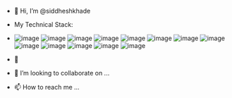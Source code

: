 - 👋 Hi, I’m @siddheshkhade
- My Technical Stack:
- ![image](https://github.com/user-attachments/assets/13e8ffb5-d1dc-45c3-b3df-63da5345268f) ![image](https://github.com/user-attachments/assets/caefb90b-5421-4a06-a5cc-91de077cb5fb) ![image](https://github.com/user-attachments/assets/c9309aed-d683-47cf-aaa6-ec39b72b7640) ![image](https://github.com/user-attachments/assets/675738eb-3c73-47e7-8214-b62af2220dad) ![image](https://github.com/user-attachments/assets/a251fa54-cd89-477d-addb-5d8eb5137d5a) ![image](https://github.com/user-attachments/assets/faba9560-58da-4f50-80d8-1310d6f4cc2d) ![image](https://github.com/user-attachments/assets/63c9859e-a9b5-4451-91d0-f4aeca0e5833) ![image](https://github.com/user-attachments/assets/f92023ee-fafb-4bf5-b4b9-c1c5acbeaece) ![image](https://github.com/user-attachments/assets/b0039cd4-cd0c-424d-b0b8-998397021044) ![image](https://github.com/user-attachments/assets/8275e762-8789-4c18-800a-858011b548f9) ![image](https://github.com/user-attachments/assets/93e3bd0a-8999-4db7-a748-df7925a58794) ![image](https://github.com/user-attachments/assets/4820fb15-af49-43a5-b3dd-437f1fb35a3e) ![image](https://github.com/user-attachments/assets/4552238c-9d06-4590-a846-4547251ea59e)














- 🌱 
- 💞️ I’m looking to collaborate on ...
- 📫 How to reach me ...

<!---
siddheshkhade/siddheshkhade is a ✨ special ✨ repository because its `README.md` (this file) appears on your GitHub profile.
You can click the Preview link to take a look at your changes.
--->
